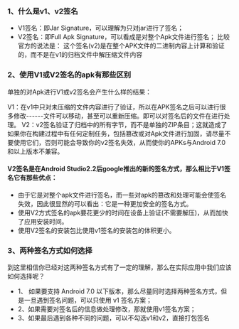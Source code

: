 ### 1、什么是v1、v2签名
+ V1签名：即Jar Signature，可以理解为只对jar进行了签名；
+ V2签名：即Full Apk Signature，可以看成是对整个Apk文件进行签名；
比较官方的说法是： 这个签名(v2)是在整个APK文件的二进制内容上计算和验证的，而不是在v1的归档文件中解压缩文件内容

###  2、使用V1或V2签名的apk有那些区别
单独的对Apk进行V1或v2签名会产生什么样的结果：

V1：在v1中只对未压缩的文件内容进行了验证，所以在APK签名之后可以进行很多修改------文件可以移动，甚至可以重新压缩。即可以对签名后的文件在进行处理。
V2：v2签名验证了归档中的所有字节，而不是单独的ZIP条目；这就造成了如果你在构建过程中有任何定制任务，包括篡改或对Apk文件进行加固，请尽量不要使用它们，否则可能会导致你的v2签名失效，从而使你的APKs与Android 7.0和以上版本不兼容。
#### V2签名是在Android Studio2.2后google推出的新的签名方式，那么相比于V1签名它有那些优点：

+ 由于它是对整个apk文件进行签名，而一些对apk的篡改和处理可能会使签名失效，因此很显然的可以看出：它是一种更加安全的签名方式。
+ 使用V2方式签名的apk要花更少的时间在设备上验证(不需要解压)，从而加快了应用安装时间。
+ 使用V2签名的安装包比使用v1签名的安装包的体积更小。
###  3、两种签名方式如何选择
到这里相信你已经对这两种签名方式有了一定的理解，那么在实际应用中我们应该如何选择呢？

+ 1、 如果要支持 Android 7.0 以下版本，那么尽量同时选择两种签名方式，但是一旦遇到签名问题，可以只使用 v1 签名方案；
+ 2、如果需要对签名后的信息做处理修改，那就使用v1签名方案；
+ 3、如果最后遇到各种不同的问题，可以不勾选v1和v2，直接打包签名  